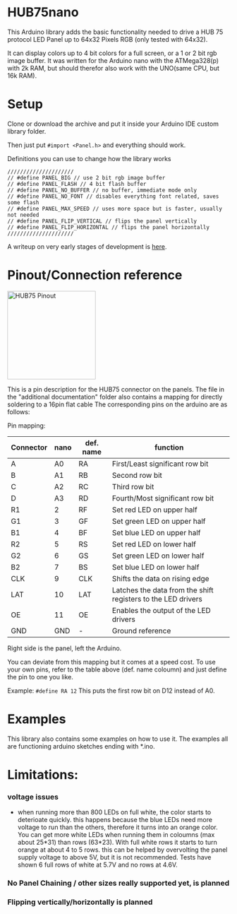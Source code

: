 # HUB75nano
This Arduino library adds the basic functionality needed to drive a HUB 75 protocol LED Panel up to 64x32 Pixels RGB (only tested with 64x32).

It can display colors up to 4 bit colors for a full screen, or a 1 or 2 bit rgb image buffer. It was written for the Arduino nano with the ATMega328(p) with 2k RAM, but should therefor also work with the UNO(same CPU, but 16k RAM).

# Setup
Clone or download the archive and put it inside your Arduino IDE custom library folder. 

Then just put `#import <Panel.h>` and everything should work.
	
Definitions you can use to change how the library works
```
/////////////////////
// #define PANEL_BIG // use 2 bit rgb image buffer
// #define PANEL_FLASH // 4 bit flash buffer
// #define PANEL_NO_BUFFER // no buffer, immediate mode only
// #define PANEL_NO_FONT // disables everything font related, saves some flash
// #define PANEL_MAX_SPEED // uses more space but is faster, usually not needed
// #define PANEL_FLIP_VERTICAL // flips the panel vertically
// #define PANEL_FLIP_HORIZONTAL // flips the panel horizontally
/////////////////////
```

A writeup on very early stages of development is [here](https://create.arduino.cc/projecthub/CamelCaseName/running-a-32x64-rgb-led-panel-with-only-an-arduino-nano-c19385).

# Pinout/Connection reference
<img src="https://hackster.imgix.net/uploads/image/file/146124/DisplayPinout.jpg?auto=compress%2Cformat&w=740&h=555" alt="HUB75 Pinout" width="200"/>

This is a pin description for the HUB75 connector on the panels. The file in the "additional documentation" folder also contains a mapping for directly soldering to a 16pin flat cable
The corresponding pins on the arduino are as follows:

Pin mapping:

| Connector | nano | def. name | function                                                     |
| --------- | ---- | --------- | ------------------------------------------------------------ |
| A         | A0   | RA        | First/Least significant row bit                              |
| B         | A1   | RB        | Second row bit                                               |
| C         | A2   | RC        | Third row bit                                                |
| D         | A3   | RD        | Fourth/Most significant row bit                              |
| R1        | 2    | RF        | Set red LED on upper half                                    |
| G1        | 3    | GF        | Set green LED on upper half                                  |
| B1        | 4    | BF        | Set blue LED on upper half                                   |
| R2        | 5    | RS        | Set red LED on lower half                                    |
| G2        | 6    | GS        | Set green LED on lower half                                  |
| B2        | 7    | BS        | Set blue LED on lower half                                   |
| CLK       | 9    | CLK       | Shifts the data on rising edge                               |
| LAT       | 10   | LAT       | Latches the data from the shift registers to the LED drivers |
| OE        | 11   | OE        | Enables the output of the LED drivers                        |
| GND       | GND  | -         | Ground reference                                             |

Right side is the panel, left the Arduino.

You can deviate from this mapping but it comes at a speed cost. To use your own pins, refer to the table above (def. name coloumn) and just define the pin to one you like. 

Example: `#define RA 12` This puts the first row bit on D12 instead of A0.

# Examples
This library also contains some examples on how to use it. The examples all are functioning arduino sketches ending with *.ino. 

# Limitations:
### voltage issues
- when running more than 800 LEDs on full white, the color starts to deterioate quickly. this happens because the blue LEDs need more voltage to run than the others, therefore it turns into an orange color. You can get more white LEDs when running them in coloumns (max about 25\*31) than rows (63\*23). With full white rows it starts to turn orange at about 4 to 5 rows. this can be helped by overvolting the panel supply voltage to above 5V, but it is not recommended. Tests have shown 6 full rows of white at 5.7V and no rows at 4.6V. 

### No Panel Chaining / other sizes really supported yet, is planned

### Flipping vertically/horizontally is planned

